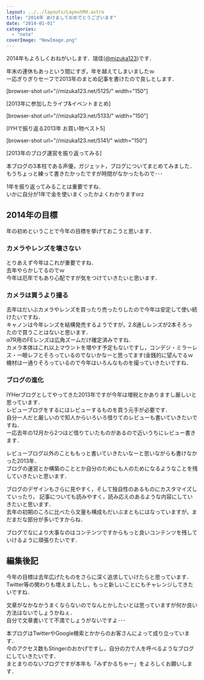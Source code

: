 ```yaml
---
layout: ../../layouts/LayoutMd.astro
title: "2014年 あけましておめでとうございます"
date: "2014-01-01"
categories: 
  - "note"
coverImage: "NewImage.png"
---
```


2014年もよろしくおねがいします．瑞佳([@mizuka123](https://twitter.com/mizuka123))です．

年末の連休もあっという間にすぎ，年を越えてしまいましたｗ  
一応ぎりぎりセーフで2013年のまとめ記事を書けたので良しとします．

\[browser-shot url="//mizuka123.net/5125/" width="150"\]

[2013年に参加したライブ&イベントまとめ]

\[browser-shot url="//mizuka123.net/5133/" width="150"\]

[IYHで振り返る2013年 お買い物ベスト5]

\[browser-shot url="//mizuka123.net/5141/" width="150"\]

[2013年のブログ運営を振り返ってみる]

本ブログの3本柱である声優，ガジェット，ブログについてまとめてみました．  
もうちょっと練って書きたかったですが時間がなかったもので･･･

1年を振り返ってみることは重要ですね．  
いかに自分が1年で金を使いまくったかよくわかりますorz

## 2014年の目標

年の初めということで今年の目標を挙げておこうと思います．

### カメラやレンズを壊さない

とりあえず今年はこれが重要ですね．  
去年やらかしてるのでｗ  
今年は厄年でもあり心配ですが気をつけていきたいと思います．

### カメラは買うより撮る

去年はだいぶカメラやレンズを買ったり売ったりしたので今年は安定して使い続けたいですね．  
キャノンは今年レンズを結構発売するようですが，2.8通しレンズが2本そろったので買うことはないと思います．  
α7R用のFEレンズは広角ズームだけ確定済みですね．  
カメラ本体はこれ以上マウントを増やす予定もないですし，コンデジ・ミラーレス・一眼レフとそろっているのでないかなーと思ってます(金銭的に望んでるｗ  
機材は一通りそろっているので今年はいろんなものを撮っていきたいですね．

### ブログの進化

IYHerブログとしてやってきた2013年ですが今年は増税とかありますし厳しいと思っています．  
レビューブログをするにはレビューするものを買う元手が必要です．  
自分一人だと厳しいので知人からいろいろ借りてのレビューも書いていきたいですね．  
一応去年の12月から2つほど借りていたものがあるので近いうちにレビュー書きます．

レビューブログ以外のことももっと書いていきたいなーと思いながらも書けなかった2013年．  
ブログの運営とか構築のこととか自分のためにも人のためになるようなことを残していきたいと思います．

ブログのデザインもさらに見やすく，そして独自性のあるものにカスタマイズしていったり， 記事についても読みやすく，読み応えのあるような内容にしていきたいと思います．  
去年の初期のころに比べたら文量も構成もだいぶまともにはなっていますが，まだまだな部分が多いですからね．

ブログでなにより大事なのはコンテンツですからもっと良いコンテンツを残していけるように頑張りたいです．

## 編集後記

今年の目標は去年広げたものをさらに深く追求していけたらと思っています．  
Twitter等の関わりも増えましたし，もっと新しいことにもチャレンジしてきたいですね．

文章がなかなかうまくならないのでなんとかしたいとは思っていますが何か良い方法はないでしょうかねぇ．  
自分で文章書いてて不満でしょうがないですよ･･･

本ブログはTwitterやGoogle検索とかからのお客さんによって成り立っています．  
今のアクセス数もStingerのおかげですし，自分の力で人を呼べるようなブログにしていきたいです．   
まとまりのないブログですが本年も「みずかるちゃー」をよろしくお願いします．
